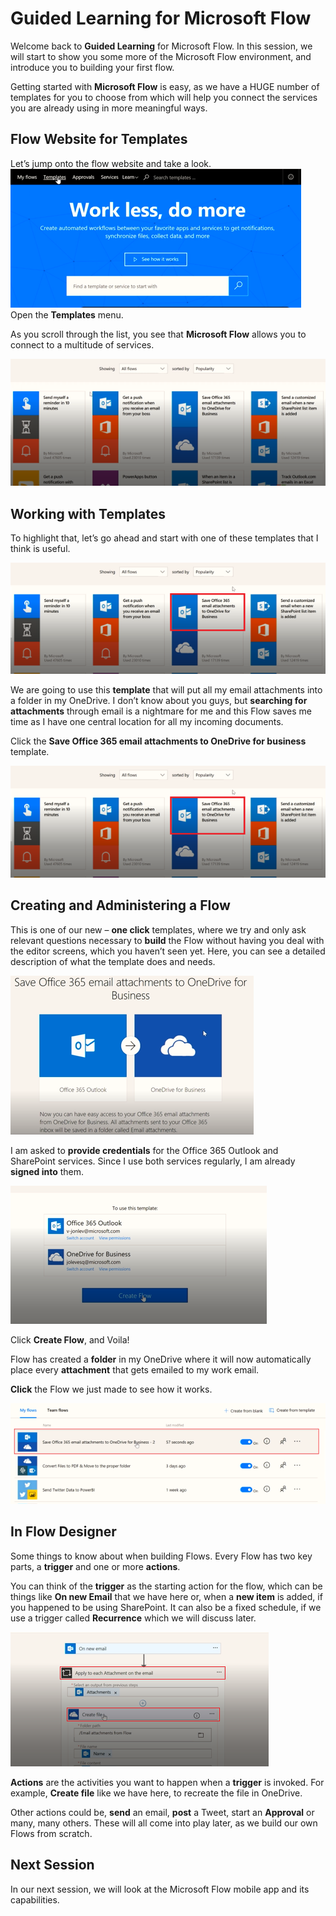 <properties
   pageTitle="Create a Flow from a Template | Microsoft Flow"
   description="Create a Flow from a list of templates, manage, and administer the flow."
   services=""
   suite="flow"
   documentationCenter="na"
   authors="v-joaloh"
   manager="anneta"
   editor=""
   tags=""
   featuredVideoId="kZs7lqgp4LU"
   courseDuration="5m"/>

<tags
   ms.service="flow"
   ms.devlang="na"
   ms.topic="get-started-article"
   ms.tgt_pltfrm="na"
   ms.workload="na"
   ms.date="05/11/2017"
   ms.author="v-joaloh"/>

# Guided Learning for Microsoft Flow

Welcome back to **Guided Learning** for Microsoft Flow. In this session, we will start to show you some more of the Microsoft Flow environment, and introduce you to building your first flow.

Getting started with **Microsoft Flow** is easy, as we have a HUGE number of templates for you to choose from which will help you connect the services you are already using in more meaningful ways.  

## Flow Website for Templates
Let’s jump onto the flow website and take a look.
![Flow Website -> Templates](./media/learning-create-a-flow/templates.png)
Open the **Templates** menu.


As you scroll through the list, you see that **Microsoft Flow** allows you to connect to a multitude of services.

 
![Flow Website -> Template list](./media/learning-create-a-flow/template-list.png)

## Working with Templates

To highlight that, let’s go ahead and start with one of these templates that I think is useful.

![Office 365 email](./media/learning-create-a-flow/office-365-email.png)

We are going to use this **template** that will put all my email attachments into a folder in my OneDrive. I don’t know about you guys, but **searching for attachments** through email is a nightmare for me and this Flow saves me time as I have one central location for all my incoming documents.

Click the **Save Office 365 email attachments to OneDrive for business** template.

![Office 365 email](./media/learning-create-a-flow/office-365-email.png)

## Creating and Administering a Flow

This is one of our new – **one click** templates, where we try and only ask relevant questions necessary to **build** the Flow without having you deal with the editor screens, which you haven’t seen yet.
Here, you can see a detailed description of what the template does and needs.

![Save Office 365 email](./media/learning-create-a-flow/save-flow-office-description.png)

I am asked to **provide credentials** for the Office 365 Outlook and SharePoint services. 
Since I use both services regularly, I am already **signed into** them. 

![Click create flow](./media/learning-create-a-flow/click-create-flow.png)

Click **Create Flow**, and Voila! 

Flow has created a **folder** in my OneDrive where it will now automatically place every **attachment** that gets emailed to my work email.

**Click** the Flow we just made to see how it works.

![How it works](./media/learning-create-a-flow/how-it-works.png)

## In Flow Designer

Some things to know about when building Flows. 
Every Flow has two key parts, a **trigger** and one or more **actions**. 
 
You can think of the **trigger** as the starting action for the flow, which can be things like **On new Email** that we have here or, when a **new item** is added, if you happened to be using SharePoint. It can also be a fixed schedule, if we use a trigger called **Recurrence** which we will discuss  later.

![Actions on new email](./media/learning-create-a-flow/actions.png)

**Actions** are the activities you want to happen when a **trigger** is invoked. For example, **Create file** like we have here, to recreate the file in OneDrive. 

Other actions could be,  **send** an email, **post** a Tweet, start an **Approval** or many, many others.
These will all come into play later, as we build our own Flows from scratch. 


## Next Session

In our next session, we will look at the Microsoft Flow mobile app and its capabilities. 